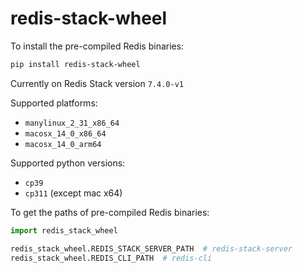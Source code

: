 # redis-stack-wheel

To install the pre-compiled Redis binaries:

```sh
pip install redis-stack-wheel
```

Currently on Redis Stack version `7.4.0-v1`

Supported platforms:

- `manylinux_2_31_x86_64`
- `macosx_14_0_x86_64`
- `macosx_14_0_arm64`

Supported python versions:

- `cp39`
- `cp311` (except mac x64)

To get the paths of pre-compiled Redis binaries:

```python
import redis_stack_wheel

redis_stack_wheel.REDIS_STACK_SERVER_PATH  # redis-stack-server
redis_stack_wheel.REDIS_CLI_PATH  # redis-cli
```
